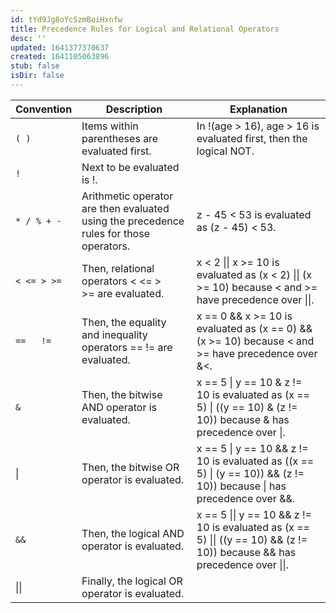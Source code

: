 ```yaml
---
id: tYd9Jg8oYcSzmBoiHxnfw
title: Precedence Rules for Logical and Relational Operators
desc: ''
updated: 1641377370637
created: 1641105063896
stub: false
isDir: false
---
```


| Convention  | Description                                                                            | Explanation                                                                                                                |
| ----------- | -------------------------------------------------------------------------------------- | -------------------------------------------------------------------------------------------------------------------------- |
| `( )`       | Items within parentheses are evaluated first.                                          | In !(age > 16), age > 16 is evaluated first, then the logical NOT.                                                         |
| `!`         | Next to be evaluated is !.                                                             |                                                                                                                            |
| `* / % + -` | Arithmetic operator are then evaluated using the precedence rules for those operators. | z - 45 &lt; 53 is evaluated as (z - 45) &lt; 53.                                                                           |
| `< <= > >=` | Then, relational operators &lt; &lt;= > >= are evaluated.                              | x &lt; 2 \|\| x >= 10 is evaluated as (x &lt; 2) \|\| (x >= 10) because &lt; and >= have precedence over \|\|.             |
| `==   !=`   | Then, the equality and inequality operators == != are evaluated.                       | x == 0 && x >= 10 is evaluated as (x == 0) && (x >= 10) because &lt; and >= have precedence over &&lt;.                    |
| `&`         | Then, the bitwise AND operator is evaluated.                                           | x == 5 \| y == 10 & z != 10 is evaluated as (x == 5) \| ((y == 10) & (z != 10)) because & has precedence over \|.          |
| \|          | Then, the bitwise OR operator is evaluated.                                            | x == 5 \| y == 10 && z != 10 is evaluated as ((x == 5) \| (y == 10)) && (z != 10)) because \| has precedence over &&.      |
| `&&`        | Then, the logical AND operator is evaluated.                                           | x == 5 \|\| y == 10 && z != 10 is evaluated as (x == 5) \|\| ((y == 10) && (z != 10)) because && has precedence over \|\|. |
| \|\|        | Finally, the logical OR operator is evaluated.                                         |                                                                                                                            |
